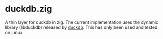 # duckdb.zig

A thin layer for duckdb in zig.
The current implementation uses the dynamic library (libduckdb) released by [duckdb](https://github.com/duckdb/duckdb).
This has only been used and tested on Linux.
